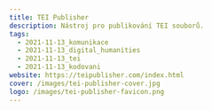 ```yaml
---
title: TEI Publisher
description: Nástroj pro publikování TEI souborů.
tags:
  - 2021-11-13_komunikace
  - 2021-11-13_digital_humanities
  - 2021-11-13_tei
  - 2021-11-13_kodovani
website: https://teipublisher.com/index.html
cover: /images/tei-publisher-cover.jpg
logo: /images/tei-publisher-favicon.png
---
```

